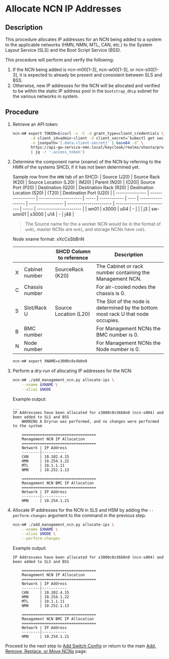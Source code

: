 # Allocate NCN IP Addresses

## Description

This procedure allocates IP addresses for an NCN being added to a system to the applicable networks (HMN, NMN, MTL, CAN, etc.) to the System Layout Service (SLS) and the Boot Script Service (BSS).

This procedure will perform and verify the following:
1. If the NCN being added is ncn-m00[1-3], ncn-w00[1-3], or ncn-s00[1-3], it is expected to already be present and consistent between SLS and BSS.
1. Otherwise, new IP addresses for the NCN will be allocated and verified to be within the static IP address pool in the `bootstrap_dhcp` subnet for the various networks in system.

## Procedure
1.  Retrieve an API token:
    ```bash
    ncn-m# export TOKEN=$(curl -s -S -d grant_type=client_credentials \
            -d client_id=admin-client -d client_secret=`kubectl get secrets admin-client-auth \
            -o jsonpath='{.data.client-secret}' | base64 -d` \
            https://api-gw-service-nmn.local/keycloak/realms/shasta/protocol/openid-connect/token \
            | jq -r '.access_token')
    ```

1.  Determine the component name (xname) of the NCN by referring to the HMN of the systems SHCD, if it has not been determined yet.

    Sample row from the `HMN` tab of an SHCD:
    | Source (J20)    | Source Rack (K20) | Source Location (L20) | (M20) | Parent (N20) | (O20)| Source Port (P20) | Destination (Q20) | Destination Rack (R20) | Destination Location (S20) | (T20) | Destination Port (U20) |
    | --------------- | ----------------- | --------------------- | ----- | ------------ | ---- | ----------------- | ----------------- | ---------------------- | -------------------------- | ----- | ---------------------- |
    | wn01            | x3000             | u04                   | -     |              |      | j3                | sw-smn01          | x3000                  | u14                        | -     | j48                    |

    > The Source name for the a worker NCN would be in the format of `wn01`, master NCNs are `mn01`, and storage NCNs have `sn01`.

    Node xname format: xXcCsSbBnN

    |   |                | SHCD Column to reference | Description
    | - | -------------- | ------------------------ | -----------
    | X | Cabinet number | SourceRack (K20)         | The Cabinet or rack number containing the Management NCN.
    | C | Chassis number |                          | For air-cooled nodes the chassis is 0.
    | S | Slot/Rack U    | Source Location (L20)    | The Slot of the node is determined by the bottom most rack U that node occupies.
    | B | BMC number     |                          | For Management NCNs the BMC number is 0.
    | N | Node number    |                          | For Management NCNs the Node number is 0.


    ```bash
    ncn-m# export XNAME=x3000c0s4b0n0
    ```

1.  Perform a dry-run of allocating IP addresses for the NCN:
    ```bash
    ncn-m# ./add_management_ncn.py allocate-ips \
        --xname $XNAME \
        --alias $NODE
    ```

    Example output:
    ```
    ...
    IP Addressees have been allocated for x3000c0s36b0n0 (ncn-s004) and been added to SLS and BSS
        WARNING A Dryrun was performed, and no changes were performed to the system

        =================================
        Management NCN IP Allocation
        =================================
        Network | IP Address
        --------|-----------
        CAN     | 10.102.4.15
        HMN     | 10.254.1.22
        MTL     | 10.1.1.11
        NMN     | 10.252.1.13

        =================================
        Management NCN BMC IP Allocation
        =================================
        Network | IP Address
        --------|-----------
        HMN     | 10.254.1.21
    ```

1.  Allocate IP addresses for the NCN in SLS and HSM by adding the `--perform-changes` argument to the command in the previous step:

    ```bash
    ncn-m# ./add_management_ncn.py allocate-ips \
        --xname $XNAME \
        --alias $NODE \
        --perform-changes
    ```

    Example output:
    ```
    IP Addressees have been allocated for x3000c0s36b0n0 (ncn-s004) and been added to SLS and BSS

        =================================
        Management NCN IP Allocation
        =================================
        Network | IP Address
        --------|-----------
        CAN     | 10.102.4.15
        HMN     | 10.254.1.22
        MTL     | 10.1.1.11
        NMN     | 10.252.1.13

        =================================
        Management NCN BMC IP Allocation
        =================================
        Network | IP Address
        --------|-----------
        HMN     | 10.254.1.21
    ```

Proceed to the next step to [Add Switch Config](Add_Switch_Config.md) or return to the main [Add, Remove, Replace, or Move NCNs](../Add_Remove_Replace_NCNs.md) page.
